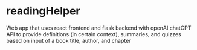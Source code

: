 # readingHelper
Web app that uses react frontend and flask backend with openAI chatGPT API to provide definitions (in certain context), summaries, and quizzes based on input of a book title, author, and chapter
